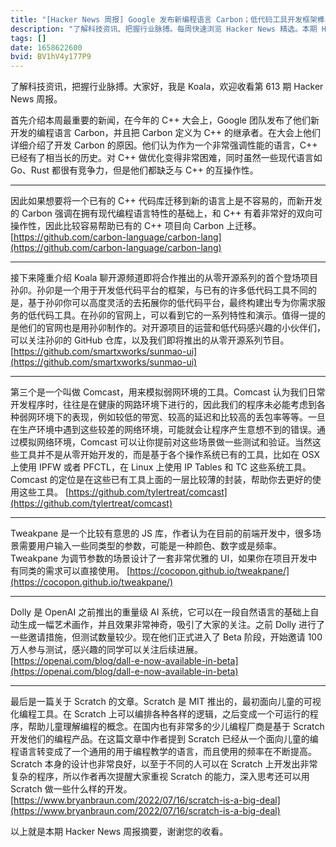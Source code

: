 ```yaml
---
title: "[Hacker News 周报] Google 发布新编程语言 Carbon；低代码工具开发框架榫卯；AI 系统 DALL·E 开放 Beta 测试"
description: "了解科技资讯、把握行业脉搏。每周快速浏览 Hacker News 精选。本期 Hacker Newsletter 地址：https://mailchi.mp/hackernewsletter/613"
tags: []
date: 1658622600
bvid: BV1hV4y177P9
---
```

了解科技资讯，把握行业脉搏。大家好，我是 Koala，欢迎收看第 613 期 Hacker News 周报。

首先介绍本周最重要的新闻，在今年的 C++ 大会上，Google 团队发布了他们新开发的编程语言 Carbon，并且把 Carbon 定义为 C++ 的继承者。在大会上他们详细介绍了开发 Carbon 的原因。他们认为作为一个非常强调性能的语言，C++ 已经有了相当长的历史。对 C++ 做优化变得非常困难，同时虽然一些现代语言如 Go、Rust 都很有竞争力，但是他们都缺乏与 C++ 的互操作性。

---
因此如果想要将一个已有的 C++ 代码库迁移到新的语言上是不容易的，而新开发的 Carbon 强调在拥有现代编程语言特性的基础上，和 C++ 有着非常好的双向可操作性，因此比较容易帮助已有的 C++ 项目向 Carbon 上迁移。
[https://github.com/carbon-language/carbon-lang](https://github.com/carbon-language/carbon-lang)

---
接下来隆重介绍 Koala 聊开源频道即将合作推出的从零开源系列的首个登场项目孙卯。孙卯是一个用于开发低代码平台的框架，与已有的许多低代码工具不同的是，基于孙卯你可以高度灵活的去拓展你的低代码平台，最终构建出专为你需求服务的低代码工具。在孙卯的官网上，可以看到它的一系列特性和演示。值得一提的是他们的官网也是用孙卯制作的。对开源项目的运营和低代码感兴趣的小伙伴们，可以关注孙卯的 GitHub 仓库，以及我们即将推出的从零开源系列节目。
[https://github.com/smartxworks/sunmao-ui](https://github.com/smartxworks/sunmao-ui)

---
第三个是一个叫做 Comcast，用来模拟弱网环境的工具。Comcast 认为我们日常开发程序时，往往是在健康的网路环境下进行的，因此我们的程序未必能考虑到各种弱网环境下的表现，例如较低的带宽、较高的延迟和比较高的丢包率等等。一旦在生产环境中遇到这些较差的网络环境，可能就会让程序产生意想不到的错误。通过模拟网络环境，Comcast 可以让你提前对这些场景做一些测试和验证。当然这些工具并不是从零开始开发的，而是基于各个操作系统已有的工具，比如在 OSX 上使用 IPFW 或者 PFCTL，在 Linux 上使用 IP Tables 和 TC 这些系统工具。Comcast 的定位是在这些已有工具上面的一层比较薄的封装，帮助你去更好的使用这些工具。
[https://github.com/tylertreat/comcast](https://github.com/tylertreat/comcast)

---
Tweakpane 是一个比较有意思的 JS 库，作者认为在目前的前端开发中，很多场景需要用户输入一些同类型的参数，可能是一种颜色、数字或是频率。Tweakpane 为调节参数的场景设计了一套非常优雅的 UI，如果你在项目开发中有同类的需求可以直接使用。
[https://cocopon.github.io/tweakpane/](https://cocopon.github.io/tweakpane/)

---
Dolly 是 OpenAI 之前推出的重量级 AI 系统，它可以在一段自然语言的基础上自动生成一幅艺术画作，并且效果非常神奇，吸引了大家的关注。之前 Dolly 进行了一些邀请措施，但测试数量较少。现在他们正式进入了 Beta 阶段，开始邀请 100 万人参与测试，感兴趣的同学可以关注后续进展。
[https://openai.com/blog/dall-e-now-available-in-beta](https://openai.com/blog/dall-e-now-available-in-beta)

---
最后是一篇关于 Scratch 的文章。Scratch 是 MIT 推出的，最初面向儿童的可视化编程工具。在 Scratch 上可以编排各种各样的逻辑，之后变成一个可运行的程序，帮助儿童理解编程的概念。在国内也有非常多的少儿编程厂商是基于 Scratch 开发他们的编程产品。在这篇文章中作者提到 Scratch 已经从一个面向儿童的编程语言转变成了一个通用的用于编程教学的语言，而且使用的频率在不断提高。Scratch 本身的设计也非常良好，以至于不同的人可以在 Scratch 上开发出非常复杂的程序，所以作者再次提醒大家重视 Scratch 的能力，深入思考还可以用 Scratch 做一些什么样的开发。
[https://www.bryanbraun.com/2022/07/16/scratch-is-a-big-deal](https://www.bryanbraun.com/2022/07/16/scratch-is-a-big-deal)

以上就是本期 Hacker News 周报摘要，谢谢您的收看。


